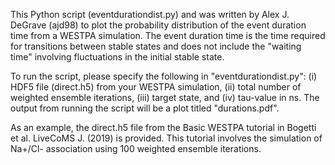 This Python script (eventdurationdist.py) and was written by Alex J. DeGrave (ajd98) to plot the probability distribution 
of the event duration time from a WESTPA simulation. The event duration time is the time required for transitions 
between stable states and does not include the "waiting time" involving fluctuations in the initial stable state. 

To run the script, please specify the following in "eventdurationdist.py": (i) HDF5 file (direct.h5) from 
your WESTPA simulation, (ii) total number of weighted ensemble iterations, (iii) target state, and (iv) tau-value in ns. 
The output from running the script will be a plot titled "durations.pdf". 

As an example, the direct.h5 file from the Basic WESTPA tutorial in 
Bogetti et al. LiveCoMS J. (2019) is provided. This tutorial involves the simulation of 
Na+/Cl- association using 100 weighted ensemble iterations. 
